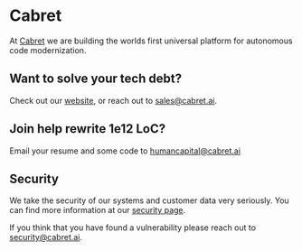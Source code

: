 # Cabret

At [Cabret](https://cabret.ai/) we are building the worlds first universal platform for autonomous code modernization.


## Want to solve your tech debt?
Check out our [website](https://cabret.ai/), or reach out to [sales@cabret.ai](mailto:sales@cabret.ai).



## Join help rewrite 1e12 LoC?
Email your resume and some code to [humancapital@cabret.ai](mailto:humancapital@cabret.ai)


## Security 
We take the security of our systems and customer data very seriously. You can find more information at our [security page](https://cabret.ai/careers). 

If you think that you have found a vulnerability please reach out to [security@cabret.ai](mailto:security@cabret.ai).
